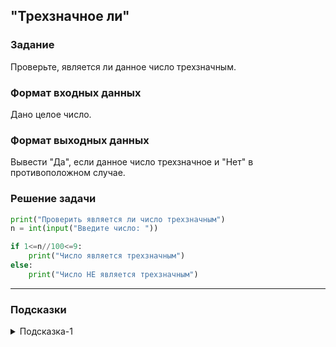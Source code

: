 ## "Трехзначное ли"

### Задание

Проверьте, является ли данное число трехзначным.

### Формат входных данных

Дано целое число.

### Формат выходных данных

Вывести "Да", если данное число трехзначное и "Нет" в противоположном случае.

### Решение задачи

```python
print("Проверить является ли число трехзначным")
n = int(input("Введите число: "))

if 1<=n//100<=9:
    print("Число является трехзначным")
else:
    print("Число НЕ является трехзначным")
```

---

### Подсказки

<details>
<summary>Подсказка-1</summary>
Назовите самое маленькое трехзначное число. А самое большое?
</details>
